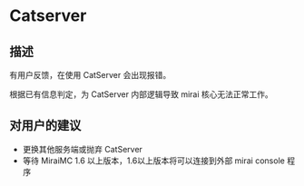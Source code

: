 # Catserver

## 描述 <a href="#description" id="description"></a>

有用户反馈，在使用 CatServer 会出现报错。

根据已有信息判定，为 CatServer 内部逻辑导致 mirai 核心无法正常工作。

## 对用户的建议 <a href="#howtosolve" id="howtosolve"></a>

* 更换其他服务端或抛弃 CatServer
* 等待 MiraiMC 1.6 以上版本，1.6以上版本将可以连接到外部 mirai console 程序

